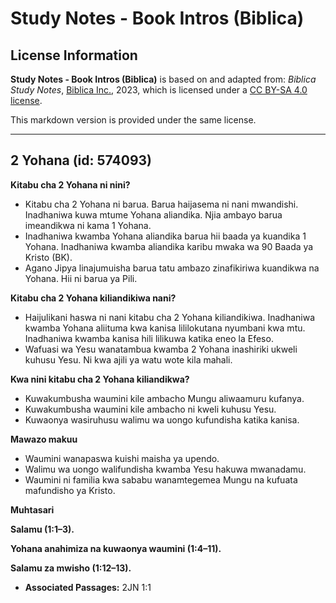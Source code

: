 # Study Notes - Book Intros (Biblica)

## License Information

**Study Notes - Book Intros (Biblica)** is based on and adapted from: _Biblica Study Notes_, [Biblica Inc.](https://www.biblica.com/), 2023, which is licensed under a [CC BY-SA 4.0 license](https://creativecommons.org/licenses/by-sa/4.0/legalcode.en).

This markdown version is provided under the same license.



--------------------------------

## 2 Yohana (id: 574093)

**Kitabu cha 2 Yohana ni nini?**

* Kitabu cha 2 Yohana ni barua. Barua haijasema ni nani mwandishi. Inadhaniwa kuwa mtume Yohana aliandika. Njia ambayo barua imeandikwa ni kama 1 Yohana.
* Inadhaniwa kwamba Yohana aliandika barua hii baada ya kuandika 1 Yohana. Inadhaniwa kwamba aliandika karibu mwaka wa 90 Baada ya Kristo (BK).
* Agano Jipya linajumuisha barua tatu ambazo zinafikiriwa kuandikwa na Yohana. Hii ni barua ya Pili.

**Kitabu cha 2 Yohana kiliandikiwa nani?**

* Haijulikani haswa ni nani kitabu cha 2 Yohana kiliandikiwa. Inadhaniwa kwamba Yohana aliituma kwa kanisa lililokutana nyumbani kwa mtu. Inadhaniwa kwamba kanisa hili lilikuwa katika eneo la Efeso.
* Wafuasi wa Yesu wanatambua kwamba 2 Yohana inashiriki ukweli kuhusu Yesu. Ni kwa ajili ya watu wote kila mahali.

**Kwa nini kitabu cha 2 Yohana kiliandikwa?**

* Kuwakumbusha waumini kile ambacho Mungu aliwaamuru kufanya.
* Kuwakumbusha waumini kile ambacho ni kweli kuhusu Yesu.
* Kuwaonya wasiruhusu walimu wa uongo kufundisha katika kanisa.

**Mawazo makuu**

* Waumini wanapaswa kuishi maisha ya upendo.
* Walimu wa uongo walifundisha kwamba Yesu hakuwa mwanadamu.
* Waumini ni familia kwa sababu wanamtegemea Mungu na kufuata mafundisho ya Kristo.

**Muhtasari**

**Salamu (1:1–3\).**

**Yohana anahimiza na kuwaonya waumini (1:4–11\).**

**Salamu za mwisho (1:12–13\).**

* **Associated Passages:** 2JN 1:1

